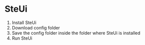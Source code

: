 # SteUi

1) Install SteUi
2) Download config folder
3) Save the config folder inside the folder where SteUi is installed
4) Run SteUi

